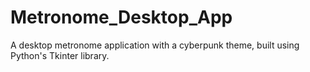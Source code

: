 # Metronome_Desktop_App
A desktop metronome application with a cyberpunk theme, built using Python's Tkinter library.
